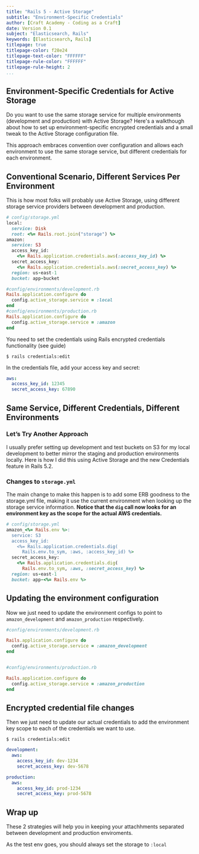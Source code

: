```yaml
---
title: "Rails 5 - Active Storage"
subtitle: "Environment-Specific Credentials"
author: [Craft Academy - Coding as a Craft]
date: Version 0.1
subject: "Elasticsearch, Rails"
keywords: [Elasticsearch, Rails]
titlepage: true
titlepage-color: f28e24
titlepage-text-color: "FFFFFF"
titlepage-rule-color: "FFFFFF"
titlepage-rule-height: 2
...
```


## Environment-Specific Credentials for Active Storage

Do you want to use the same storage service for multiple environments (development and production) with Active Storage? Here's a walkthough about how to set up environment-specific encrypted credentials and a small tweak to the Active Storage configuration file.

This approach embraces convention over configuration and allows each environment to use the same storage service, but different credentials for each environment.


## Conventional Scenario, Different Services Per Environment
This is how most folks will probably use Active Storage, using different storage service providers between development and production.

```ruby
# config/storage.yml
local:
  service: Disk
  root: <%= Rails.root.join("storage") %>
amazon:
  service: S3
  access_key_id:
    <%= Rails.application.credentials.aws(:access_key_id) %>
  secret_access_key:
    <%= Rails.application.credentials.aws(:secret_access_key) %>
  region: us-east-1
  bucket: app-bucket

```

```ruby
#config/environments/development.rb
Rails.application.configure do
  config.active_storage.service = :local
end
#config/environments/production.rb
Rails.application.configure do
  config.active_storage.service = :amazon
end
```

You need to set the credentials using Rails encrypted credentials functionality (see guide) 

```
$ rails credentials:edit 
```

In the credentials file, add your access key and secret:
```yaml
aws:
  access_key_id: 12345
  secret_access_key: 67890
```



## Same Service, Different Credentials, Different Environments

### Let’s Try Another Approach
I usually prefer setting up development and test buckets on S3 for my local development to better mirror the staging and production environments locally. Here is how I did this using Active Storage and the new Credentials feature in Rails 5.2.

### Changes to `storage.yml`
The main change to make this happen is to add some ERB goodness to the storage.yml file, making it use the current environment when looking up the storage service information. **Notice that the `dig` call now looks for an environment key as the scope for the actual AWS credentials.**

```ruby
# config/storage.yml
amazon_<%= Rails.env %>:
  service: S3
  access_key_id:
    <%= Rails.application.credentials.dig(
      Rails.env.to_sym, :aws, :access_key_id) %>
  secret_access_key:
    <%= Rails.application.credentials.dig(
      Rails.env.to_sym, :aws, :secret_access_key) %>
  region: us-east-1
  bucket: app-<%= Rails.env %>
```

## Updating the environment configuration
Now we just need to update the environment configs to point to `amazon_development` and `amazon_production` respectively.

```ruby
#config/environments/development.rb

Rails.application.configure do
  config.active_storage.service = :amazon_development
end


#config/environments/production.rb

Rails.application.configure do
  config.active_storage.service = :amazon_production
end
```


## Encrypted credential file changes
Then we just need to update our actual credentials to add the environment key scope to each of the credentials we want to use.

```
$ rails credentials:edit
```

```yml
development:
  aws:
    access_key_id: dev-1234
    secret_access_key: dev-5678

production:
  aws:
    access_key_id: prod-1234
    secret_access_key: prod-5678
```

## Wrap up
These 2 strategies will help you in keeping your attachhments separated between development and production enviroments. 

As the test env goes, you should always set the storage to `:local` 
